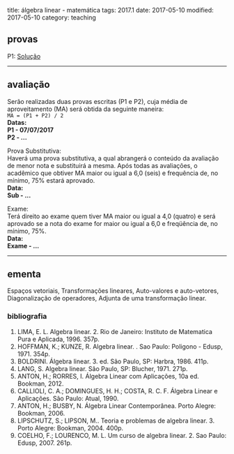 title: álgebra linear - matemática
tags: 2017.1
date: 2017-05-10
modified: 2017-05-10
category: teaching

## <a id="grades"></a>provas
P1: [Solução]({filename}/provas/2017-1-algebra_linear-topicos-p1.pdf)

---

## <a id="exams"></a>avaliação
Serão realizadas duas provas escritas (P1 e P2), cuja média de
aproveitamento (MA) será obtida da seguinte maneira:  
`MA = (P1 + P2) / 2`  
**Datas:  
P1 - 07/07/2017  
P2 - ...**

Prova Substitutiva:  
Haverá uma prova substitutiva, a qual abrangerá o conteúdo da avaliação de
menor nota e substituirá a mesma. Após todas as avaliações, o acadêmico que
obtiver MA maior ou igual a 6,0 (seis) e frequência de, no mínimo, 75% estará
aprovado.  
**Data:  
Sub - ...**

Exame:  
Terá direito ao exame quem tiver MA maior ou igual a 4,0 (quatro) e será
aprovado se a nota do exame for maior ou igual a 6,0 e freqüência de, no
mínimo, 75%.  
**Data:  
Exame - ...**

---

## <a id="silabus"></a>ementa
Espaços vetoriais, Transformações lineares, Auto-valores e auto-vetores,
Diagonalização de operadores, Adjunta de uma transformação linear.  

### bibliografia
1. LIMA, E. L. Algebra linear. 2. Rio de Janeiro: Instituto de Matematica Pura e Aplicada, 1996. 357p.
2. HOFFMAN, K.; KUNZE, R. Algebra linear. . Sao Paulo: Poligono - Edusp, 1971. 354p.
3. BOLDRINI. Álgebra linear. 3. ed. São Paulo, SP: Harbra, 1986. 411p.
4. LANG, S. Algebra linear. São Paulo, SP: Blucher, 1971. 271p.
5. ANTON, H.; RORRES, I. Álgebra Linear com Aplicações, 10a ed. Bookman, 2012.
6. CALLIOLI, C. A.; DOMINGUES, H. H.; COSTA, R. C. F. Álgebra Linear e Aplicações. São Paulo: Atual, 1990.
7. ANTON, H.; BUSBY, N. Álgebra Linear Contemporânea. Porto Alegre: Bookman, 2006.
8. LIPSCHUTZ, S.; LIPSON, M.. Teoria e problemas de algebra linear. 3. Porto Alegre: Bookman, 2004. 400p.
9. COELHO, F.; LOURENCO, M. L. Um curso de algebra linear. 2. Sao Paulo: Edusp, 2007. 261p.
